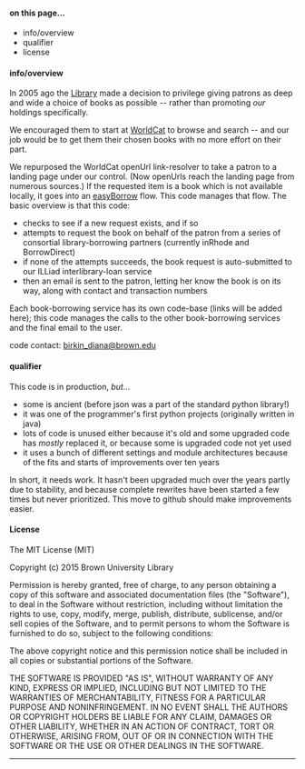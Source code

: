 #### on this page... ####

- info/overview
- qualifier
- license


#### info/overview ####

In 2005 ago the [Library](http://library.brown.edu) made a decision to privilege giving patrons as deep and wide a choice of books as possible -- rather than promoting _our_ holdings specifically.

We encouraged them to start at [WorldCat](http://www.worldcat.org) to browse and search -- and our job would be to get them their chosen books with no more effort on their part.

We repurposed the WorldCat openUrl link-resolver to take a patron to a landing page under our control. (Now openUrls reach the landing page from numerous sources.) If the requested item is a book which is not available locally, it goes into an [easyBorrow](http://library.brown.edu/borrowing/easyBorrow.php) flow. This code manages that flow. The basic overview is that this code:
- checks to see if a new request exists, and if so
- attempts to request the book on behalf of the patron from a series of consortial library-borrowing partners (currently inRhode and BorrowDirect)
- if none of the attempts succeeds, the book request is auto-submitted to our ILLiad interlibrary-loan service
- then an email is sent to the patron, letting her know the book is on its way, along with contact and transaction numbers

Each book-borrowing service has its own code-base (links will be added here); this code manages the calls to the other book-borrowing services and the final email to the user.

code contact: birkin_diana@brown.edu


#### qualifier ####

This code is in production, _but_...
- some is ancient (before json was a part of the standard python library!)
- it was one of the programmer's first python projects (originally written in java)
- lots of code is unused either because it's old and some upgraded code has _mostly_ replaced it, or because some is upgraded code not yet used
- it uses a bunch of different settings and module architectures because of the fits and starts of improvements over ten years

In short, it needs work. It hasn't been upgraded much over the years partly due to stability, and because complete rewrites have been started a few times but never prioritized. This move to github should make improvements easier.


#### License ####

The MIT License (MIT)

Copyright (c) 2015 Brown University Library

Permission is hereby granted, free of charge, to any person obtaining a copy of this software and associated documentation files (the "Software"), to deal in the Software without restriction, including without limitation the rights to use, copy, modify, merge, publish, distribute, sublicense, and/or sell copies of the Software, and to permit persons to whom the Software is furnished to do so, subject to the following conditions:

The above copyright notice and this permission notice shall be included in all copies or substantial portions of the Software.

THE SOFTWARE IS PROVIDED "AS IS", WITHOUT WARRANTY OF ANY KIND, EXPRESS OR IMPLIED, INCLUDING BUT NOT LIMITED TO THE WARRANTIES OF MERCHANTABILITY, FITNESS FOR A PARTICULAR PURPOSE AND NONINFRINGEMENT. IN NO EVENT SHALL THE AUTHORS OR COPYRIGHT HOLDERS BE LIABLE FOR ANY CLAIM, DAMAGES OR OTHER LIABILITY, WHETHER IN AN ACTION OF CONTRACT, TORT OR OTHERWISE, ARISING FROM, OUT OF OR IN CONNECTION WITH THE SOFTWARE OR THE USE OR OTHER DEALINGS IN THE SOFTWARE.

---
